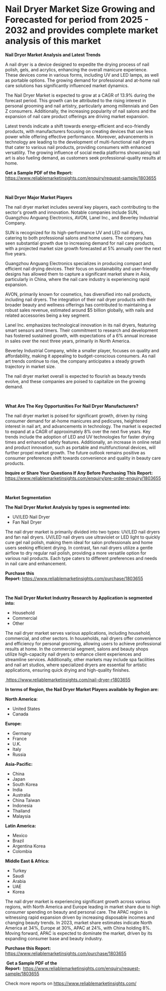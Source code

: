 <p><h1>Nail Dryer Market Size Growing and Forecasted for period from 2025 - 2032 and provides complete market analysis of this market</h1></p><p><strong>Nail Dryer Market Analysis and Latest Trends</strong></p>
<p><p>A nail dryer is a device designed to expedite the drying process of nail polish, gels, and acrylics, enhancing the overall manicure experience. These devices come in various forms, including UV and LED lamps, as well as portable options. The growing demand for professional and at-home nail care solutions has significantly influenced market dynamics.</p><p>The Nail Dryer Market is expected to grow at a CAGR of 13.9% during the forecast period. This growth can be attributed to the rising interest in personal grooming and nail artistry, particularly among millennials and Gen Z consumers. Additionally, the increasing popularity of nail salons and the expansion of nail care product offerings are driving market expansion. </p><p>Latest trends indicate a shift towards energy-efficient and eco-friendly products, with manufacturers focusing on creating devices that use less power while offering effective performance. Moreover, advancements in technology are leading to the development of multi-functional nail dryers that cater to various nail products, providing consumers with enhanced versatility. The growing influence of social media platforms showcasing nail art is also fueling demand, as customers seek professional-quality results at home.</p></p>
<p><strong>Get a Sample PDF of the Report:&nbsp;</strong> <a href="https://www.reliablemarketinsights.com/enquiry/request-sample/1803655?utm_campaign=3193&utm_medium=2&utm_source=Github&utm_content=ia&utm_term=04042025&utm_id=nail-dryer">https://www.reliablemarketinsights.com/enquiry/request-sample/1803655</a></p>
<p>&nbsp;</p>
<p><strong>Nail Dryer Major Market Players</strong></p>
<p><p>The nail dryer market includes several key players, each contributing to the sector's growth and innovation. Notable companies include SUN, Guangzhou Anguang Electronics, AVON, Lanel Inc., and Beverley Industrial Company.</p><p>SUN is recognized for its high-performance UV and LED nail dryers, catering to both professional salons and home users. The company has seen substantial growth due to increasing demand for nail care products, with a projected market size growth forecasted at 5% annually over the next five years. </p><p>Guangzhou Anguang Electronics specializes in producing compact and efficient nail drying devices. Their focus on sustainability and user-friendly designs has allowed them to capture a significant market share in Asia, particularly in China, where the nail care industry is experiencing rapid expansion.</p><p>AVON, primarily known for cosmetics, has diversified into nail products, including nail dryers. The integration of their nail dryer products with their broader beauty and wellness offerings has contributed to maintaining a robust sales revenue, estimated around $5 billion globally, with nails and related accessories being a key segment.</p><p>Lanel Inc. emphasizes technological innovation in its nail dryers, featuring smart sensors and timers. Their commitment to research and development has fostered sustained growth, with expectations of a 6% annual increase in sales over the next three years, primarily in North America.</p><p>Beverley Industrial Company, while a smaller player, focuses on quality and affordability, making it appealing to budget-conscious consumers. As nail art trends continue to rise, the company anticipates a steady growth trajectory in market size.</p><p>The nail dryer market overall is expected to flourish as beauty trends evolve, and these companies are poised to capitalize on the growing demand.</p></p>
<p>&nbsp;</p>
<p><strong>What Are The Key Opportunities For Nail Dryer Manufacturers?</strong></p>
<p><p>The nail dryer market is poised for significant growth, driven by rising consumer demand for at-home manicures and pedicures, heightened interest in nail art, and advancements in technology. The market is expected to expand at a CAGR of approximately 8% over the next five years. Key trends include the adoption of LED and UV technologies for faster drying times and enhanced safety features. Additionally, an increase in online retail and product innovation, such as portable and multifunctional devices, will further propel market growth. The future outlook remains positive as consumer preferences shift towards convenience and quality in beauty care products.</p></p>
<p><strong>Inquire or Share Your Questions If Any Before Purchasing This Report:</strong> <a href="https://www.reliablemarketinsights.com/enquiry/pre-order-enquiry/1803655?utm_campaign=3193&utm_medium=2&utm_source=Github&utm_content=ia&utm_term=04042025&utm_id=nail-dryer">https://www.reliablemarketinsights.com/enquiry/pre-order-enquiry/1803655</a></p>
<p>&nbsp;</p>
<p><strong>Market Segmentation</strong></p>
<p><strong>The Nail Dryer Market Analysis by types is segmented into:</strong></p>
<p><ul><li>UV/LED Nail Dryer</li><li>Fan Nail Dryer</li></ul></p>
<p><p>The nail dryer market is primarily divided into two types: UV/LED nail dryers and fan nail dryers. UV/LED nail dryers use ultraviolet or LED light to quickly cure gel nail polish, making them ideal for salon professionals and home users seeking efficient drying. In contrast, fan nail dryers utilize a gentle airflow to dry regular nail polish, providing a more versatile option for various nail products. Each type caters to different preferences and needs in nail care and enhancement.</p></p>
<p><strong>Purchase this Report:&nbsp;</strong><a href="https://www.reliablemarketinsights.com/purchase/1803655?utm_campaign=3193&utm_medium=2&utm_source=Github&utm_content=ia&utm_term=04042025&utm_id=nail-dryer">https://www.reliablemarketinsights.com/purchase/1803655</a></p>
<p>&nbsp;</p>
<p><strong>The Nail Dryer Market Industry Research by Application is segmented into:</strong></p>
<p><ul><li>Household</li><li>Commercial</li><li>Other</li></ul></p>
<p><p>The nail dryer market serves various applications, including household, commercial, and other sectors. In households, nail dryers offer convenience and efficiency for personal grooming, allowing users to achieve professional results at home. In the commercial segment, salons and beauty shops utilize high-capacity nail dryers to enhance client experiences and streamline services. Additionally, other markets may include spa facilities and nail art studios, where specialized dryers are essential for artistic applications, ensuring quick drying and high-quality finishes.</p></p>
<p><a href="https://www.reliablemarketinsights.com/nail-dryer-r1803655?utm_campaign=3193&utm_medium=2&utm_source=Github&utm_content=ia&utm_term=04042025&utm_id=nail-dryer">&nbsp;https://www.reliablemarketinsights.com/nail-dryer-r1803655</a></p>
<p><strong>In terms of Region, the Nail Dryer Market Players available by Region are:</strong></p>
<p>
    <p> <strong> North America: </strong>
        <ul>
            <li>United States</li>
            <li>Canada</li>
        </ul>
        </p> 
    <p> <strong> Europe: </strong>
        <ul>
            <li>Germany</li>
            <li>France</li>
            <li>U.K.</li>
            <li>Italy</li>
            <li>Russia</li>
        </ul>
        </p> 
    <p> <strong> Asia-Pacific: </strong>
        <ul>
            <li>China</li>
            <li>Japan</li>
            <li>South Korea</li>
            <li>India</li>
            <li>Australia</li>
            <li>China Taiwan</li>
            <li>Indonesia</li>
            <li>Thailand</li>
            <li>Malaysia</li>
        </ul>
        </p> 
    <p> <strong> Latin America: </strong>
        <ul>
            <li>Mexico</li>
            <li>Brazil</li>
            <li>Argentina Korea</li>
            <li>Colombia</li>
        </ul>
        </p> 
    <p> <strong> Middle East & Africa: </strong>
        <ul>
            <li>Turkey</li>
            <li>Saudi</li>
            <li>Arabia</li>
            <li>UAE</li>
            <li>Korea</li>
        </ul>
    </p>
    </p>
<p><p>The nail dryer market is experiencing significant growth across various regions, with North America and Europe leading in market share due to high consumer spending on beauty and personal care. The APAC region is witnessing rapid expansion driven by increasing disposable incomes and changing beauty trends. In 2023, market share estimates indicate North America at 34%, Europe at 30%, APAC at 24%, with China holding 8%. Moving forward, APAC is expected to dominate the market, driven by its expanding consumer base and beauty industry.</p></p>
<p><strong>Purchase this Report: </strong><a href="https://www.reliablemarketinsights.com/purchase/1803655?utm_campaign=3193&utm_medium=2&utm_source=Github&utm_content=ia&utm_term=04042025&utm_id=nail-dryer">https://www.reliablemarketinsights.com/purchase/1803655</a></p>
<p>&nbsp;<strong>Get a Sample PDF of the Report:&nbsp;&nbsp;</strong><a href="https://www.reliablemarketinsights.com/enquiry/request-sample/1803655?utm_campaign=3193&utm_medium=2&utm_source=Github&utm_content=ia&utm_term=04042025&utm_id=nail-dryer">https://www.reliablemarketinsights.com/enquiry/request-sample/1803655</a></p>
<p><strong></strong></p>
<p>Check more reports on <a href="https://www.reliablemarketinsights.com/?utm_campaign=3193&utm_medium=2&utm_source=Github&utm_content=ia&utm_term=04042025&utm_id=nail-dryer">https://www.reliablemarketinsights.com/</a></p>